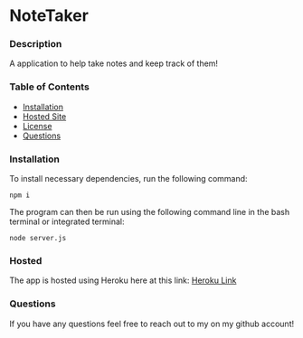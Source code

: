 # NoteTaker


### Description
A application to help take notes and keep track of them! 

### Table of Contents

* [Installation](#installation)
* [Hosted Site](#hosted)
* [License](#license)
* [Questions](#questions)

### Installation
To install necessary dependencies, run the following command:
```
npm i
```
The program can then be run using the following command line in the bash terminal or integrated terminal:
```
node server.js
```
### Hosted
The app is hosted using Heroku here at this link: [Heroku Link](https://mysterious-eyrie-18588.herokuapp.com/)


### Questions
If you have any questions feel free to reach out to my on my github account!